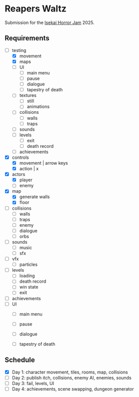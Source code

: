# Reapers Waltz

Submission for the [Isekai Horror Jam](https://itch.io/jam/isekai-horror-jam) 2025.

## Requirements

- [ ] testing
  - [x] movement
  - [x] maps
  - [ ] UI
    - [ ] main menu
    - [ ] pause
    - [ ] dialogue
    - [ ] tapestry of death
  - [ ] textures
    - [ ] still
    - [ ] animations
  - [ ] collisions
    - [ ] walls
    - [ ] traps
  - [ ] sounds
  - [ ] levels
    - [ ] exit
    - [ ] death record
  - [ ] achievements
- [x] controls
  - [x] movement  | arrow keys
  - [x] action    | x
- [x] actors
  - [x] player
  - [ ] enemy
- [x] map
  - [x] generate walls
  - [x] floor
- [ ] collisions
  - [ ] walls
  - [ ] traps
  - [ ] enemy
  - [ ] dialogue
  - [ ] orbs
- [ ] sounds
  - [ ] music
  - [ ] sfx
- [ ] vfx
  - [ ] particles
- [ ] levels
  - [ ] loading
  - [ ] death record
  - [ ] win state
  - [ ] exit
- [ ] achievements
- [ ] UI
  - [ ] main menu
  - [ ] pause
  - [ ] dialogue
  - [ ] tapestry of death


## Schedule

- [x] Day 1: character movement, tiles, rooms, map, collisions
- [ ] Day 2: publish itch, collisions, enemy AI, enemies, sounds
- [ ] Day 3: fail, levels, UI
- [ ] Day 4: achievements, scene swapping, dungeon generator
